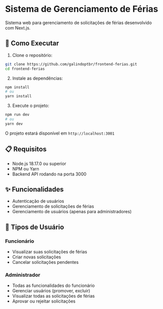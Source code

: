 # Sistema de Gerenciamento de Férias

Sistema web para gerenciamento de solicitações de férias desenvolvido com Next.js.

## 🚀 Como Executar

1. Clone o repositório:
```bash
git clone https://github.com/galindoptbr/frontend-ferias.git
cd frontend-ferias
```

2. Instale as dependências:
```bash
npm install
# ou
yarn install
```

3. Execute o projeto:
```bash
npm run dev
# ou
yarn dev
```

O projeto estará disponível em `http://localhost:3001`

## 📋 Requisitos

- Node.js 18.17.0 ou superior
- NPM ou Yarn
- Backend API rodando na porta 3000

## ✨ Funcionalidades

- Autenticação de usuários
- Gerenciamento de solicitações de férias
- Gerenciamento de usuários (apenas para administradores)

## 👥 Tipos de Usuário

### Funcionário
- Visualizar suas solicitações de férias
- Criar novas solicitações
- Cancelar solicitações pendentes

### Administrador
- Todas as funcionalidades do funcionário
- Gerenciar usuários (promover, excluir)
- Visualizar todas as solicitações de férias
- Aprovar ou rejeitar solicitações
